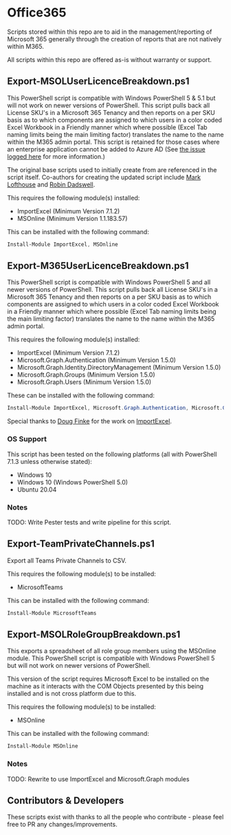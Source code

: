 # Office365
Scripts stored within this repo are to aid in the management/reporting of Microsoft 365 generally through the creation of reports that are not natively within M365.

All scripts within this repo are offered as-is without warranty or support.

## Export-MSOLUserLicenceBreakdown.ps1
This PowerShell script is compatible with Windows PowerShell 5 & 5.1 but will not work on newer versions of PowerShell. This script pulls back all License SKU's in a Microsoft 365 Tenancy and then reports on a per SKU basis as to which components are assigned to which users in a color coded Excel Workbook in a Friendly manner which where possible (Excel Tab naming limits being the main limiting factor) translates the name to the name within the M365 admin portal. This script is retained for those cases where an enterprise application cannot be added to Azure AD (See [the issue logged here](https://github.com/microsoftgraph/msgraph-sdk-powershell/issues/684) for more information.)

The original base scripts used to initially create from are referenced in the script itself. Co-authors for creating the updated script include [Mark Lofthouse](https://github.com/MarkLofthouse) and [Robin Dadswell](https://github.com/RobinDadswell).

This requires the following module(s) installed:
* ImportExcel (Minimum Version 7.1.2)
* MSOnline (Minimum Version 1.1.183.57)

This can be installed with the following command: 
```powershell
Install-Module ImportExcel, MSOnline
```

## Export-M365UserLicenceBreakdown.ps1
This PowerShell script is compatible with Windows PowerShell 5 and all newer versions of PowerShell. This script pulls back all License SKU's in a Microsoft 365 Tenancy and then reports on a per SKU basis as to which components are assigned to which users in a color coded Excel Workbook in a Friendly manner which where possible (Excel Tab naming limits being the main limiting factor) translates the name to the name within the M365 admin portal. 

This requires the following module(s) installed: 
* ImportExcel (Minimum Version 7.1.2)
* Microsoft.Graph.Authentication (Minimum Version 1.5.0)
* Microsoft.Graph.Identity.DirectoryManagement (Minimum Version 1.5.0)
* Microsoft.Graph.Groups (Minimum Version 1.5.0)
* Microsoft.Graph.Users (Minimum Version 1.5.0)

These can be installed with the following command: 

```powershell
Install-Module ImportExcel, Microsoft.Graph.Authentication, Microsoft.Graph.Identity.DirectoryManagement, Microsoft.Graph.Groups, Microsoft.Graph.Users -AllowClobber
```

Special thanks to [Doug Finke](https://github.com/dfinke) for the work on [ImportExcel](https://github.com/dfinke/ImportExcel).

### OS Support
This script has been tested on the following platforms (all with PowerShell 7.1.3 unless otherwise stated):
* Windows 10
* Windows 10 (Windows PowerShell 5.0)
* Ubuntu 20.04

### Notes
TODO: Write Pester tests and write pipeline for this script.
## Export-TeamPrivateChannels.ps1
Export all Teams Private Channels to CSV.

This requires the following module(s) to be installed:
* MicrosoftTeams

This can be installed with the following command:
```powershell
Install-Module MicrosoftTeams
```

## Export-MSOLRoleGroupBreakdown.ps1
This exports a spreadsheet of all role group members using the MSOnline module. This PowerShell script is compatible with Windows PowerShell 5 but will not work on newer versions of PowerShell.

This version of the script requires Microsoft Excel to be installed on the machine as it interacts with the COM Objects presented by this being installed and is not cross platform due to this. 

This requires the following module(s) to be installed:
* MSOnline

This can be installed with the following command:
```powershell
Install-Module MSOnline
```
### Notes
TODO: Rewrite to use ImportExcel and Microsoft.Graph modules
## Contributors & Developers
These scripts exist with thanks to all the people who contribute - please feel free to PR any changes/improvements. 
